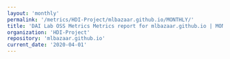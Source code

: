 ```yaml
---
layout: 'monthly'
permalink: '/metrics/HDI-Project/mlbazaar.github.io/MONTHLY/'
title: 'DAI Lab OSS Metrics Metrics report for mlbazaar.github.io | MONTHLY-REPORT-2020-04-01'
organization: 'HDI-Project'
repository: 'mlbazaar.github.io'
current_date: '2020-04-01'
---
```

